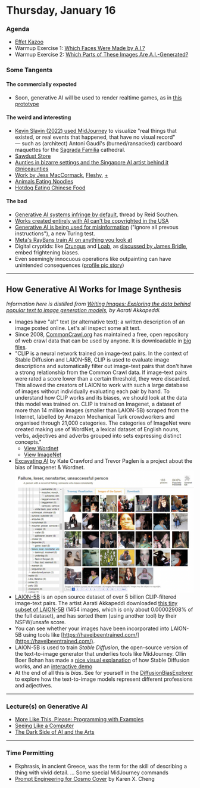 # Thursday, January 16

### Agenda

* [Effet Kazoo](https://www.youtube.com/watch?v=y9FKxMiiI6Y)
* Warmup Exercise 1: [Which Faces Were Made by A.I.?](https://www.nytimes.com/interactive/2024/01/19/technology/artificial-intelligence-image-generators-faces-quiz.html)
* Warmup Exercise 2: [Which Parts of These Images Are A.I.-Generated?](https://www.nytimes.com/interactive/2024/12/27/technology/artificial-intelligence-generative-fill-photoshop-openai.html?unlocked_article_code=1.pk4.GhtX.zVgU6EqAMzxQ&smid=url-share)

### Some Tangents

#### The commercially expected

* Soon, generative AI will be used to render realtime games, as in [this prototype](https://x.com/LinusEkenstam/status/1841821657515581948)


#### The weird and interesting

* [Kevin Slavin (2022) used MidJourney](https://twitter.com/golan/status/1544329926198939648) to visualize "real things that existed, or real events that happened, that have no visual record" — such as (architect) Antoni Gaudí's (burned/ransacked) cardboard maquettes for the [Sagrada Familia](https://livingchurch.org/covenant/the-christmas-story-in-stone-the-nativity-facade-of-the-sagrada-familia/) cathedral.
* [Sawdust Store](https://www.instagram.com/ainterestingaf/p/CrtBRWSowIJ/?img_index=1)
* [Aunties in bizarre settings and the Singapore AI artist behind it @niceaunties](https://www.youtube.com/watch?v=aNldH5IIn3g)
* [Work by Jess MacCormack](https://x.com/JessMacAI/status/1703127734644584769), [Fleshy](https://x.com/ClownVamp/status/1873416162350092616), [+](https://x.com/iki_jima/status/1873987062170608053)
* [Animals Eating Noodles](https://x.com/_akhaliq/status/1812573686152450397)
* [Hotdog Eating Chinese Food](https://x.com/_akhaliq/status/1811864979710107843)

#### The bad 

* [Generative AI systems infringe by default](https://x.com/Rahll/status/1835752715537826134), thread by Reid Southen.
* [Works created entirely with AI can't be copyrighted in the USA](https://www.cooley.com/news/insight/2024/2024-01-29-copyright-ownership-of-generative-ai-outputs-varies-around-the-world#:~:text=copyright%20will%20only%20protect%20the%20human%2Dauthored%20aspects%20of%20the%20work)
* [Generative AI is being used for misinformation](https://x.com/reshetz/status/1815648517081190457) ("ignore all prevous instructions"), a new Turing test.
* [Meta's RayBans train AI on anything you look at](https://www.instagram.com/ainterestingaf/p/CrtBRWSowIJ/?img_index=1)
* Digital cryptids: like [Crungus](https://futurism.com/ai-nightmare-crungus) and [Loab](https://en.wikipedia.org/wiki/Loab), as [discussed by James Bridle](https://x.com/jamesbridle/status/1567794871716532225), embed frightening biases.
* Even seemingly innocuous operations like outpainting can have unintended consequences ([profile pic story](https://www.linkedin.com/posts/elizabethlaraki_im-talking-at-a-conference-next-month-on-activity-7252374626972938240-KVQr/))




---

## How Generative AI Works for Image Synthesis

*Information here is distilled from [Writing Images: Exploring the data behind popular text to image generation models](https://aarati.online/writing_images_workshop/), by Aarati Akkapeddi.*


* Images have "alt" text (or alternative text): a written description of an image posted online. Let's all inspect some alt text. 
* Since 2008, [CommonCrawl.org](commoncrawl.org) has maintained a free, open repository of web crawl data that can be used by anyone. It is downloadable in [big files](https://commoncrawl.org/get-started).
* "CLIP is a neural network trained on image-text pairs. In the context of Stable Diffusion and LAION-5B, CLIP is used to evaluate image descriptions and automatically filter out image-text pairs that don't have a strong relationship from the Common Crawl data. If image-text pairs were rated a score lower than a certain threshold, they were discarded. This allowed the creators of LAION to work with such a large database of images without individually evaluating each pair by hand. To understand how CLIP works and its biases, we should look at the data this model was trained on. CLIP is trained on Imagenet, a dataset of more than 14 million images (smaller than LAION-5B) scraped from the Internet, labelled by Amazon Mechanical Turk crowdworkers and organised through 21,000 categories. The categories of ImageNet were created making use of WordNet, a lexical dataset of English nouns, verbs, adjectives and adverbs grouped into sets expressing distinct concepts."
  * [View Wordnet](https://en-word.net/lemma/cat)
  * [View ImageNet](https://navigu.net/#imagenet#n04074963/n04074963_2858.jpg)
* [Excavating AI](https://excavating.ai/) by Kate Crawford and Trevor Paglen is a project about the bias of Imagenet & Wordnet.<br />![imagenet.png](img/imagenet.png)
* [LAION-5B](https://laion.ai/blog/laion-5b/) is an open source dataset of over 5 billion CLIP-filtered image-text pairs. The artist Aarati Akkapeddi downloaded [this tiny subset of LAION-5B](https://aarati.online/writing_images_workshop/unsafe.html) (1454 images, which is only about 0.00002908% of the full dataset), and has sorted them (using another tool) by their NSFW/unsafe score.
* You can see whether your images have been incorporated into LAION-5B using tools like [https://haveibeentrained.com/](https://haveibeentrained.com/). 
* LAION-5B is used to train *Stable Diffusion*, the open-source version of the text-to-image generator that underlies tools like MidJourney. Ollin Boer Bohan has made a [nice visual explanation](https://madebyoll.in/posts/dino_diffusion/) of how Stable Diffusion works, and an [interactive demo](https://madebyoll.in/posts/dino_diffusion/demo/)
* At the end of all this is *bias*. See for yourself in the [DiffusionBiasExplorer](https://huggingface.co/spaces/society-ethics/DiffusionBiasExplorer) to explore how the text-to-image models represent different professions and adjectives.

---

### Lecture(s) on Generative AI

* [More Like This, Please: Programming with Examples](https://golancourses.net/60120/daily-notes/unit-1/machine-learning-art/)
* [Seeing Like a Computer](https://golancourses.net/60120/daily-notes/unit-1/machine-learning-art-ii/)
* [The Dark Side of AI and the Arts](https://golancourses.net/60120/daily-notes/unit-1/the-dark-side-of-ai-and-the-arts/)


---

### Time Permitting 

* Ekphrasis, in ancient Greece, was the term for the skill of describing a thing with vivid detail. ... Some special MidJourney commands
* [Prompt Engineering for Cosmo Cover](https://x.com/karenxcheng/status/1541438655327133697) by Karen X. Cheng
